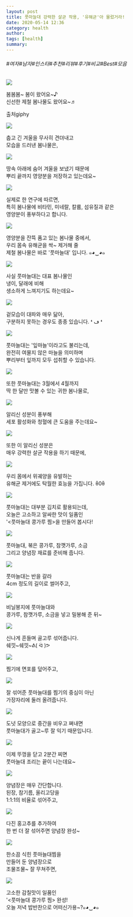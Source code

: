 ```yaml
---
layout: post
title: 풋마늘대 강력한 살균 작용, '유해균'아 물렀거라! 
date: 2020-05-14 12:36
category: health
author: 
tags: [health]
summary: 
---
```


###### #여자#남자#인스타#추천#리뷰#후기#비교#Best#모음

  
![](https://t1.daumcdn.net/liveboard/mboon/2995798ddc88407084a1cf3d611398e3.gif)

봄봄봄~ 봄이 왔어요~♪  
신선한 제철 봄나물도 왔어요~♬  

출처giphy

![](https://img1.daumcdn.net/thumb/R720x0/?fname=https%3A%2F%2Ft1.daumcdn.net%2Fliveboard%2Fmboon%2F4774bab82ae747739dcf706b47209f22.png)

춥고 긴 겨울을 무사히 견뎌내고  
모습을 드러낸 봄나물은,  

![](https://img1.daumcdn.net/thumb/R720x0/?fname=https%3A%2F%2Ft1.daumcdn.net%2Fliveboard%2Fmboon%2Fb6fbeb73099c4e1084700b222a5f6e12.png)

땅속 아래에 숨어 겨울을 보냈기 때문에  
뿌리 끝까지 영양분을 저장하고 있는데요~  

![](https://img1.daumcdn.net/thumb/R720x0/?fname=https%3A%2F%2Ft1.daumcdn.net%2Fliveboard%2Fmboon%2F274fdc9b45e54d85bc7374ff936c4903.png)

실제로 한 연구에 따르면,  
특히 봄나물에 비타민, 미네랄, 칼륨, 섬유질과 같은  
영양분이 풍부하다고 합니다.  

![](https://img1.daumcdn.net/thumb/R720x0/?fname=https%3A%2F%2Ft1.daumcdn.net%2Fliveboard%2Fmboon%2F4d1e41135e00444ab5eabf221be7cbc1.png)

영양분을 잔뜩 품고 있는 봄나물 중에서,  
우리 몸속 유해균을 싹~ 제거해 줄  
제철 봄나물은 바로 '풋마늘대' 입니다. ๑◕‿◕๑  

![](https://img1.daumcdn.net/thumb/R720x0/?fname=https%3A%2F%2Ft1.daumcdn.net%2Fliveboard%2Fmboon%2F7c0457611e6d42008a6cc51ac41c91a1.png)

사실 풋마늘대는 대표 봄나물인  
냉이, 달래에 비해  
생소하게 느껴지기도 하는데요~  

![](https://img1.daumcdn.net/thumb/R720x0/?fname=https%3A%2F%2Ft1.daumcdn.net%2Fliveboard%2Fmboon%2Fd76337cbdd864756855489d72148053a.png)

겉모습이 대파와 매우 닮아,  
구분하지 못하는 경우도 종종 있습니다. ❛ ڡ ❛  

![](https://img1.daumcdn.net/thumb/R720x0/?fname=https%3A%2F%2Ft1.daumcdn.net%2Fliveboard%2Fmboon%2Fd46d557e365649e2a5efae0bcd4dbbf9.png)

풋마늘대는 '잎마늘'이라고도 불리는데,  
완전히 여물지 않은 마늘을 의미하며  
뿌리부터 잎까지 모두 섭취할 수 있습니다.  

![](https://img1.daumcdn.net/thumb/R720x0/?fname=https%3A%2F%2Ft1.daumcdn.net%2Fliveboard%2Fmboon%2Fca81339d281f4d78b74adb7c530d7245.png)

또한 풋마늘대는 3월에서 4월까지  
딱 한 달만 맛볼 수 있는 귀한 봄나물로,  

![](https://img1.daumcdn.net/thumb/R720x0/?fname=https%3A%2F%2Ft1.daumcdn.net%2Fliveboard%2Fmboon%2F7bc1e7693a854dac9041b03f389f1101.png)

알리신 성분이 풍부해  
세포 활성화와 청혈에 큰 도움을 주는데요~  

![](https://img1.daumcdn.net/thumb/R720x0/?fname=https%3A%2F%2Ft1.daumcdn.net%2Fliveboard%2Fmboon%2F12481f1cb05e4b6695116c8be2d9fc20.png)

또한 이 알리신 성분은  
매우 강력한 살균 작용을 하기 때문에,  

![](https://img1.daumcdn.net/thumb/R720x0/?fname=https%3A%2F%2Ft1.daumcdn.net%2Fliveboard%2Fmboon%2F0bf03af238cc490682808a572a77c019.png)

우리 몸에서 위궤양을 유발하는  
유해균 제거에도 탁월한 효능을 가집니다. ꉺ0ꉺ  

![](https://img1.daumcdn.net/thumb/R720x0/?fname=https%3A%2F%2Ft1.daumcdn.net%2Fliveboard%2Fmboon%2Fb041f6fdbfd643b7a2d16d0cc0db13d3.png)

풋마늘대는 대부분 김치로 활용되는데,  
오늘은 고소하고 알싸한 맛이 일품인  
'<풋마늘대 콩가루 찜>을 만들어 봅시다!  

![](https://img1.daumcdn.net/thumb/R720x0/?fname=https%3A%2F%2Ft1.daumcdn.net%2Fliveboard%2Fmboon%2F02486a8abfd743ea81936d4285049e20.png)

풋마늘대, 볶은 콩가루, 참깻가루, 소금  
그리고 양념장 재료를 준비해 줍니다.  

![](https://t1.daumcdn.net/liveboard/mboon/2a1b4a27b9a84b18855005d164425d3a.gif)

풋마늘대는 반을 갈라  
4cm 정도의 길이로 썰어주고,  

![](https://img1.daumcdn.net/thumb/R720x0/?fname=https%3A%2F%2Ft1.daumcdn.net%2Fliveboard%2Fmboon%2Ff3cf621605184058ae079b602e68e67f.png)

비닐봉지에 풋마늘대와  
콩가루, 참깻가루, 소금을 넣고 밀봉해 준 뒤~  

![](https://t1.daumcdn.net/liveboard/mboon/a962bbd6ac684bedbc0027ba520841d3.gif)

신나게 흔들며 골고루 섞어줍니다.  
쉐낏~쉐낏~ᕕ( ᐛ )ᕗ  

![](https://img1.daumcdn.net/thumb/R720x0/?fname=https%3A%2F%2Ft1.daumcdn.net%2Fliveboard%2Fmboon%2Fdd0568f84a22450dadd3f887d178ca02.png)

찜기에 면포를 덮어주고,  

![](https://img1.daumcdn.net/thumb/R720x0/?fname=https%3A%2F%2Ft1.daumcdn.net%2Fliveboard%2Fmboon%2Fc4a92a17fc7c46e5b12867c7aa0a66e5.png)

잘 섞어준 풋마늘대를 찜기의 중심이 아닌  
가장자리에 둘러 올려줍니다.  

![](https://img1.daumcdn.net/thumb/R720x0/?fname=https%3A%2F%2Ft1.daumcdn.net%2Fliveboard%2Fmboon%2F0490b56f0c564efba59c99a8463fad21.png)

도넛 모양으로 중간을 비우고 쪄내면  
풋마늘대가 골고~루 잘 익기 때문입니다.  

![](https://img1.daumcdn.net/thumb/R720x0/?fname=https%3A%2F%2Ft1.daumcdn.net%2Fliveboard%2Fmboon%2F514305d02c0f43bc89023e271438dce9.png)

이제 뚜껑을 닫고 2분간 찌면  
풋마늘대 조리는 끝이 나는데요~  

![](https://t1.daumcdn.net/liveboard/mboon/f5c87e54a92e417892494bca38eaeeae.gif)

양념장은 매우 간단합니다.  
된장, 참기름, 올리고당을  
1:1:1의 비율로 섞어주고,  

![](https://img1.daumcdn.net/thumb/R720x0/?fname=https%3A%2F%2Ft1.daumcdn.net%2Fliveboard%2Fmboon%2F5feaa30f12294205a871f3b015aad57a.png)

다진 홍고추를 추가하여  
한 번 더 잘 섞어주면 양념장 완성~  

![](https://t1.daumcdn.net/liveboard/mboon/36b35371c23042938362d2120ee3cb41.gif)

한소끔 식힌 풋마늘대찜을  
만들어 둔 양념장으로  
조물조물~ 잘 무쳐주면,  

![](https://img1.daumcdn.net/thumb/R720x0/?fname=https%3A%2F%2Ft1.daumcdn.net%2Fliveboard%2Fmboon%2Fc96699200aa04415a2319d706d9edff6.png)

고소한 감칠맛이 일품인  
'<풋마늘대 콩가루 찜> 완성!  
오늘 저녁 밥반찬으로 어떠신가용~?๑◕‿◕๑